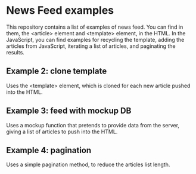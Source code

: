 # News Feed examples
This repository contains a list of examples of news feed.
You can find in them, the \<article\> element and \<template\> element, in the HTML.
In the JavaScript, you can find examples for recycling the template, adding the articles from JavaScript, iterating a list of articles, and paginating the results.

## Example 2: clone template
Uses the \<template\> element, which is cloned for each new article pushed into the HTML.

## Example 3: feed with mockup DB
Uses a mockup function that pretends to provide data from the server, giving a list of articles to push into the HTML.

## Example 4: pagination
Uses a simple pagination method, to reduce the articles list length.
